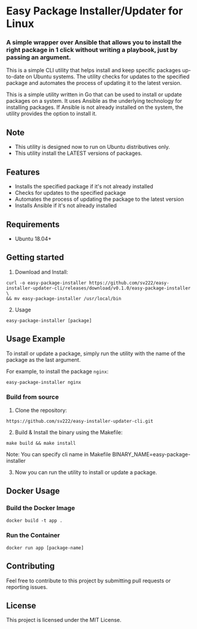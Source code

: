 # Easy Package Installer/Updater for Linux 
### A simple wrapper over Ansible that allows you to install the right package in 1 click without writing a playbook, just by passing an argument.

This is a simple CLI utility that helps install and keep specific packages up-to-date on Ubuntu systems. The utility checks for updates to the specified package and automates the process of updating it to the latest version.

This is a simple utility written in Go that can be used to install or update packages on a system. It uses Ansible as the underlying technology for installing packages. If Ansible is not already installed on the system, the utility provides the option to install it.

## Note

- This utility is designed now to run on Ubuntu distributives only.
- This utility install the LATEST versions of packages.

## Features

- Installs the specified package if it's not already installed
- Checks for updates to the specified package
- Automates the process of updating the package to the latest version
- Installs Ansible if it's not already installed

## Requirements

- Ubuntu 18.04+

## Getting started

1. Download and Install:
```shell
curl -o easy-package-installer https://github.com/sv222/easy-installer-updater-cli/releases/download/v0.1.0/easy-package-installer \
&& mv easy-package-installer /usr/local/bin
```

2. Usage
```shell
easy-package-installer [package]
```

## Usage Example

To install or update a package, simply run the utility with the name of the package as the last argument.

For example, to install the package `nginx`:

```shell
easy-package-installer nginx
```

### Build from source

1. Clone the repository:

```shell
https://github.com/sv222/easy-installer-updater-cli.git
```

2. Build & Install the binary using the Makefile:

```shell
make build && make install
```

Note:
You can specify cli name in Makefile
BINARY_NAME=easy-package-installer

3. Now you can run the utility to install or update a package.

## Docker Usage

### Build the Docker Image

```shell
docker build -t app .
```

### Run the Container

```shell
docker run app [package-name]
```

## Contributing

Feel free to contribute to this project by submitting pull requests or reporting issues.

## License

This project is licensed under the MIT License.
